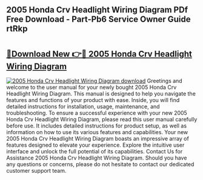 ## 2005 Honda Crv Headlight Wiring Diagram PDf Free Download - Part-Pb6 Service Owner Guide rtRkp

# <h2><a href="http://dfnzzpk.blite.top/?on=2005+Honda+Crv+Headlight+Wiring+Diagram">🔗Download New 👉🔴 2005 Honda Crv Headlight Wiring Diagram</a></h2>

[![2005 Honda Crv Headlight Wiring Diagram download](https://i.imgur.com/lujVjoI.png)](http://dfnzzpk.blite.top/?on=2005+Honda+Crv+Headlight+Wiring+Diagram)
Greetings and welcome to the user manual for your newly bought 2005 Honda Crv Headlight Wiring Diagram. This manual is designed to help you navigate the features and functions of your product with ease. Inside, you will find detailed instructions for installation, usage, maintenance, and troubleshooting. To ensure a successful experience with your new 2005 Honda Crv Headlight Wiring Diagram, please read this user manual carefully before use. It includes detailed instructions for product setup, as well as information on how to use its various features and capabilities. Your new 2005 Honda Crv Headlight Wiring Diagram boasts an impressive array of features designed to elevate your experience. Explore the intuitive user interface and unlock the full potential of its capabilities. Contact Us for Assistance 2005 Honda Crv Headlight Wiring Diagram. Should you have any questions or concerns, please do not hesitate to contact our dedicated customer support team.
